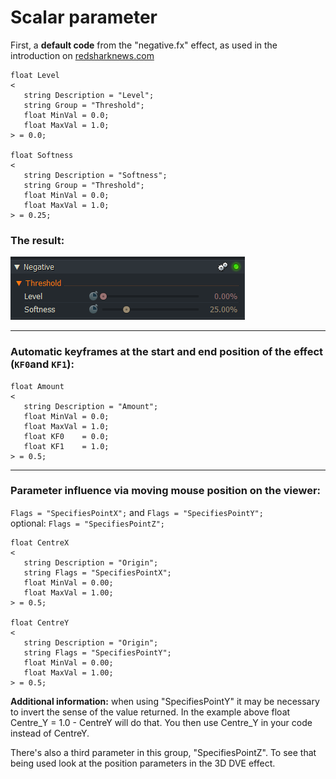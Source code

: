 # Scalar parameter

First, a **default code** from the "negative.fx" effect, as used in the introduction on [redsharknews.com](https://www.redsharknews.com/technology/item/221-how-to-write-video-effects-for-lightworks)
``` Code
float Level
<
   string Description = "Level";
   string Group = "Threshold";
   float MinVal = 0.0;
   float MaxVal = 1.0;
> = 0.0;

float Softness
<
   string Description = "Softness";
   string Group = "Threshold";
   float MinVal = 0.0;
   float MaxVal = 1.0;
> = 0.25;
```


### The result:
![](images/negative.png)

---

### Automatic keyframes at the start and end position of the effect (`KF0`and `KF1`):

``` Code
float Amount
<
   string Description = "Amount";
   float MinVal = 0.0;
   float MaxVal = 1.0;
   float KF0    = 0.0;
   float KF1    = 1.0;
> = 0.5;
``` 

---


### Parameter influence via moving mouse position on the viewer:
`Flags = "SpecifiesPointX";` and `Flags = "SpecifiesPointY";`  
 optional: `Flags = "SpecifiesPointZ";`

``` Code
float CentreX
<
   string Description = "Origin";
   string Flags = "SpecifiesPointX";
   float MinVal = 0.00;
   float MaxVal = 1.00;
> = 0.5;

float CentreY
<
   string Description = "Origin";
   string Flags = "SpecifiesPointY";
   float MinVal = 0.00;
   float MaxVal = 1.00;
> = 0.5;
``` 

**Additional information:** when using "SpecifiesPointY" it may be necessary to invert the sense of the value returned.
   In the example above float Centre_Y = 1.0 - CentreY will do that.
   You then use Centre_Y in your code instead of CentreY.

   There's also a third parameter in this group, "SpecifiesPointZ".
   To see that being used look at the position parameters in the 3D DVE effect. 
